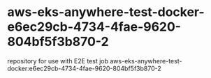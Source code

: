# aws-eks-anywhere-test-docker-e6ec29cb-4734-4fae-9620-804bf5f3b870-2
repository for use with E2E test job aws-eks-anywhere-test-docker:e6ec29cb-4734-4fae-9620-804bf5f3b870-2
